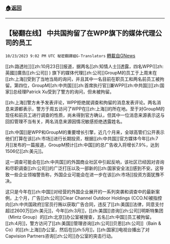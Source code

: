 ###  [:house:返回](README.md)
---


## 【秘翻在线】   中共国拘留了在WPP旗下的媒体代理公司的员工
`10/23/2023 9:02 PM UTC 秘密翻譯組G-Translators` [轉載自GNews](https://gnews.org/articles/1871402)

         

[[zh:路透社]][[zh:10月23日]]报道，据两名[[zh:知情人士]]透露，四名WPP([[zh:英國]]廣告[[zh:公司]] ) 旗下的媒体代理[[zh:公司]]GroupM的员工于上周末在[[zh:上海]]受到了当地当局的询问，并且其中一名目前在职员工和两名前员工被拘留。第四位，GroupM[[zh:中共国]][[zh:首席执行官]]兼WPP[[zh:中共国]][[zh:国家]]总经理Patrick Xu受到了警方的询问，但未被拘留。

[[zh:上海]]警方未予发表评论，WPP拒绝就调查和拘留的消息发表评论。两名消息来源都表示，警方于周五访问了WPP在[[zh:上海]]的所在地。至于对GroupM的现任和前员工进行调查的性质，尚未得到官方确认，但其中一位消息来源表示这与回扣管理不当有关，两名消息来源因情况敏感拒绝透露姓名。

[[zh:中国]]是WPP和GroupM的重要增长引擎，近几个月来，全球高管们公开表示他们打算在该[[zh:市场]]进行长期投资，根据[[zh:中共国]]官方媒体今年[[zh:7月]]发布的一篇报道，GroupM预计[[zh:中国]]的总广告收入将增长7.9%，达到1506亿[[zh:美元]]。

这一调查可能会在[[zh:中共国]]的外国商业社区中引起反响，该社区已经因对咨询和尽职调查[[zh:公司]]的广泛打压以及一部新的[[zh:国家安全法]]感到不安。这导致一些企业领袖警告称，外国企业可能会在进一步在该[[zh:市场]]投资方面犹豫不决。

这只是今年在[[zh:中国]]对经营的外国企业展开的一系列突袭和调查中的最新案例，上个月，广告[[zh:公司]]Clear Channel Outdoor Holdings (CCO.N)被指控向[[zh:中共国政府]]官员行贿以获取广告合同，违反了[[zh:美国]]法律，同意支付超过2600万[[zh:美元]]，今年[[zh:3月]]，[[zh:美国]]咨询[[zh:公司]]明斯特集团（Mintz Group）的[[zh:北京]]办公室被搜查，五名[[zh:中国]]员工被拘留。[[zh:4月]]，警方访问了[[zh:美国]]管理咨询[[zh:公司]]贝恩[[zh:公司]]（Bain & Co）的[[zh:上海]]办公室，然后在[[zh:5月]]，[[zh:国家]]电视台播出了对Capvision Partners咨询[[zh:公司]]办公室的突击行动。
